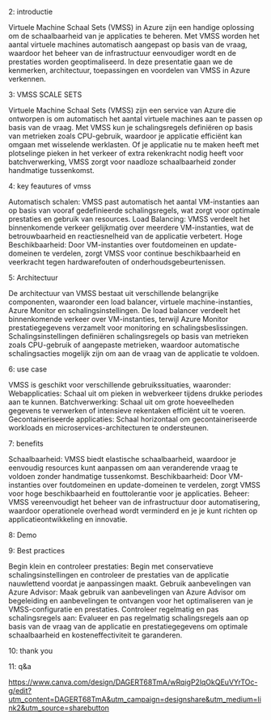 2: introductie

Virtuele Machine Schaal Sets (VMSS) in Azure zijn een handige oplossing om de schaalbaarheid van je applicaties te beheren.
Met VMSS worden het aantal virtuele machines automatisch aangepast op basis van de vraag, waardoor het beheer van de infrastructuur eenvoudiger wordt en de prestaties worden geoptimaliseerd.
In deze presentatie gaan we de kenmerken, architectuur, toepassingen en voordelen van VMSS in Azure verkennen.

3: VMSS SCALE SETS

Virtuele Machine Schaal Sets (VMSS) zijn een service van Azure die ontworpen is om automatisch het aantal virtuele machines aan te passen op basis van de vraag.
Met VMSS kun je schalingsregels definiëren op basis van metrieken zoals CPU-gebruik, waardoor je applicatie efficiënt kan omgaan met wisselende werklasten.
Of je applicatie nu te maken heeft met plotselinge pieken in het verkeer of extra rekenkracht nodig heeft voor batchverwerking, VMSS zorgt voor naadloze schaalbaarheid zonder handmatige tussenkomst.

4: key feautures of vmss

Automatisch schalen: VMSS past automatisch het aantal VM-instanties aan op basis van vooraf gedefinieerde schalingsregels, wat zorgt voor optimale prestaties en gebruik van resources.
Load Balancing: VMSS verdeelt het binnenkomende verkeer gelijkmatig over meerdere VM-instanties, wat de betrouwbaarheid en reactiesnelheid van de applicatie verbetert.
Hoge Beschikbaarheid: Door VM-instanties over foutdomeinen en update-domeinen te verdelen, zorgt VMSS voor continue beschikbaarheid en veerkracht tegen hardwarefouten of onderhoudsgebeurtenissen.

5: Architectuur

De architectuur van VMSS bestaat uit verschillende belangrijke componenten, waaronder een load balancer, virtuele machine-instanties, Azure Monitor en schalingsinstellingen.
De load balancer verdeelt het binnenkomende verkeer over VM-instanties, terwijl Azure Monitor prestatiegegevens verzamelt voor monitoring en schalingsbeslissingen.
Schalingsinstellingen definiëren schalingsregels op basis van metrieken zoals CPU-gebruik of aangepaste metrieken, waardoor automatische schalingsacties mogelijk zijn om aan de vraag van de applicatie te voldoen.

6: use case

VMSS is geschikt voor verschillende gebruikssituaties, waaronder:
Webapplicaties: Schaal uit om pieken in webverkeer tijdens drukke periodes aan te kunnen.
Batchverwerking: Schaal uit om grote hoeveelheden gegevens te verwerken of intensieve rekentaken efficiënt uit te voeren.
Gecontaineriseerde applicaties: Schaal horizontaal om gecontaineriseerde workloads en microservices-architecturen te ondersteunen.

7: benefits

Schaalbaarheid: VMSS biedt elastische schaalbaarheid, waardoor je eenvoudig resources kunt aanpassen om aan veranderende vraag te voldoen zonder handmatige tussenkomst.
Beschikbaarheid: Door VM-instanties over foutdomeinen en update-domeinen te verdelen, zorgt VMSS voor hoge beschikbaarheid en fouttolerantie voor je applicaties.
Beheer: VMSS vereenvoudigt het beheer van de infrastructuur door automatisering, waardoor operationele overhead wordt verminderd en je je kunt richten op applicatieontwikkeling en innovatie.

8: Demo

9: Best practices

Begin klein en controleer prestaties: Begin met conservatieve schalingsinstellingen en controleer de prestaties van de applicatie nauwlettend voordat je aanpassingen maakt.
Gebruik aanbevelingen van Azure Advisor: Maak gebruik van aanbevelingen van Azure Advisor om begeleiding en aanbevelingen te ontvangen voor het optimaliseren van je VMSS-configuratie en prestaties.
Controleer regelmatig en pas schalingsregels aan: Evalueer en pas regelmatig schalingsregels aan op basis van de vraag van de applicatie en prestatiegegevens om optimale schaalbaarheid en kosteneffectiviteit te garanderen.

10: thank you

11: q&a

https://www.canva.com/design/DAGERT68TmA/wRqigP2lqOkQEuVYrTOc-g/edit?utm_content=DAGERT68TmA&utm_campaign=designshare&utm_medium=link2&utm_source=sharebutton
